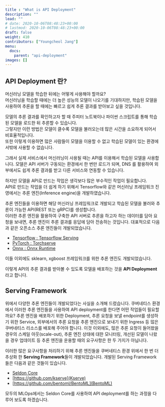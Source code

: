 ```yaml
---
title : "What is API Deployment"
description: ""
lead: ""
# date: 2020-10-06T08:48:23+00:00
# lastmod: 2020-10-06T08:48:23+00:00
draft: false
weight: 410
contributors: ["Youngcheol Jang"]
menu:
  docs:
    parent: "api-deployment"
images: []
---
```


## API Deployment 란?

머신러닝 모델을 학습한 뒤에는 어떻게 사용해야 할까요?  
머신러닝을 학습할 때에는 더 높은 성능의 모델이 나오기를 기대하지만, 학습된 모델을 사용하여 추론을 할 때에는 빠르고 쉽게 추론 결과를 받아보고 싶을 것입니다. 

모델의 추론 결과를 확인하고자 할 때 주피터 노트북이나 파이썬 스크립트를 통해 학습된 모델을 로드한 뒤 추론할 수 있습니다.  
그렇지만 이런 방법은 모델이 클수록 모델을 불러오는데 많은 시간을 소요하게 되어서 비효율적입니다.  
또한 이렇게 이용하면 많은 사람들이 모델을 이용할 수 없고 학습된 모델이 있는 환경에서밖에 사용할 수 없습니다.

그래서 실제 서비스에서 머신러닝이 사용될 때는 API를 이용해서 학습된 모델을 사용합니다.
모델은 API 서버가 구동되는 환경에서 한 번만 로드가 되며, DNS 를 활용하여 외부에서도 쉽게 추론 결과를 받고 다른 서비스와 연동할 수 있습니다.

하지만 모델을 API로 만드는 작업은 생각보다 많은 부수적인 작업이 필요합니다.  
API로 만드는 작업을 더 쉽게 하기 위해서 Tensorflow와 같은 머신러닝 프레임워크 진영에서는 추론 엔진(Inference engine)을 개발하였습니다.

추론 엔진들을 이용하면 해당 머신러닝 프레임워크로 개발되고 학습된 모델을 불러와 추론이 가능한 API(REST 또는 gRPC)를 생성합니다.  
이러한 추론 엔진을 활용하여 구축한 API 서버로 추론을 하고자 하는 데이터를 담아 요청을 보내면, 추론 엔진이 추론 결과를 응답에 담아 전송하는 것입니다.
대표적으로 다음과 같은 오픈소스 추론 엔진들이 개발되었습니다.

- [Tensorflow : Tensorflow Serving](https://github.com/tensorflow/serving)
- [PyTorch : Torchserve](https://github.com/pytorch/serve)
- [Onnx : Onnx Runtime](https://github.com/microsoft/onnxruntime)

이들 이외에도 sklearn, xgboost 프레임워크를 위한 추론 엔진도 개발되었습니다.

이렇게 API의 추론 결과를 받아볼 수 있도록 모델을 배포하는 것을 **API Deployment**라고 합니다.

## Serving Framework

위에서 다양한 추론 엔진들이 개발되었다는 사실을 소개해 드렸습니다.
쿠버네티스 환경에서 이러한 추론 엔진들을 사용하여 API deployment를 한다면 어떤 작업들이 필요할까요?
추론 엔진을 배포하기 위한 Deployment, 추론 요청을 보낼 endpoint를 생성하기 위한 Service,
외부에서의 추론 요청을 추론 엔진으로 보내기 위한 Ingress 등 많은 쿠버네티스 리소스를 배포해 주어야 합니다.
이것 이외에도, 많은 추론 요청이 들어왔을 경우의 스케일 아웃(scale-out), 추론 엔진 상태에 대한 모니터링, 개선된 모델이 나왔을 경우 업데이트 등
추론 엔진을 운용할 때의 요구사항은 한 두 가지가 아닙니다.

이러한 많은 요구사항을 처리하기 위해 추론 엔진들을 쿠버네티스 환경 위에서 한 번 더 추상화 한 **Serving Framework**들이 개발되었습니다.
개발된 Serving Framework들은 다음과 같은 것들이 있습니다.

- [Seldon Core](https://github.com/SeldonIO/seldon-core)
- [https://github.com/kserve](Kserve)
- [https://github.com/bentoml/BentoML](BentoML)

모두의 MLOps에서는 Seldon Core를 사용하여 API deployment를 하는 과정을 다루어 보도록 하겠습니다.
